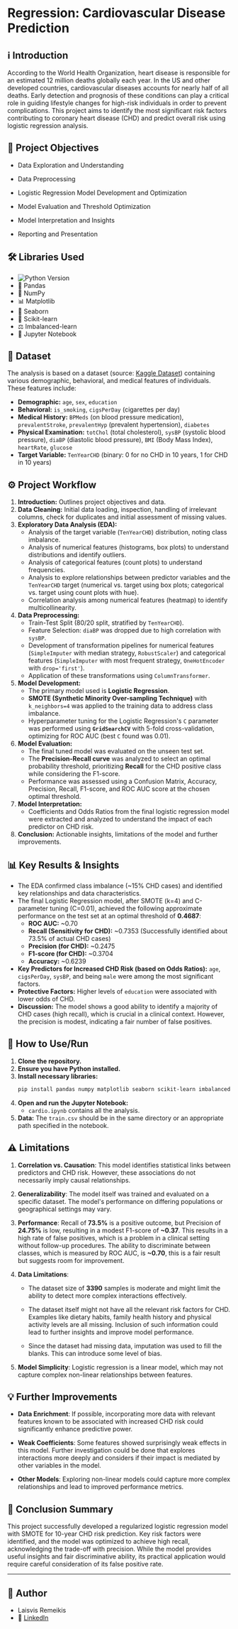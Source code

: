 # Regression: Cardiovascular Disease Prediction

## ℹ️ Introduction

According to the World Health Organization, heart disease is responsible for an estimated 12 million deaths globally each year. In the US and other developed countries, cardiovascular diseases accounts for nearly half of all deaths. Early detection and prognosis of these conditions can play a critical role in guiding lifestyle changes for high-risk individuals in order to prevent complications. This project aims to identify the most significant risk factors contributing to coronary heart disease (CHD) and predict overall risk using logistic regression analysis.

## 🎯 Project Objectives

- Data Exploration and Understanding

- Data Preprocessing

- Logistic Regression Model Development and Optimization

- Model Evaluation and Threshold Optimization

- Model Interpretation and Insights

- Reporting and Presentation

## 🛠️ Libraries Used
* ![Python Version](https://img.shields.io/badge/Python-3.10%2B-blue)
* 🐼 Pandas
* 🔢 NumPy
* 📊 Matplotlib
* 🎨 Seaborn
* 🤖 Scikit-learn
* ⚖️ Imbalanced-learn
* 📓 Jupyter Notebook

## 💾 Dataset

The analysis is based on a dataset (source: [Kaggle Dataset](https://www.kaggle.com/datasets/christofel04/cardiovascular-study-dataset-predict-heart-disea)) containing various demographic, behavioral, and medical features of individuals. These features include:
* **Demographic:** `age`, `sex`, `education`
* **Behavioral:** `is_smoking`, `cigsPerDay` (cigarettes per day)
* **Medical History:** `BPMeds` (on blood pressure medication), `prevalentStroke`, `prevalentHyp` (prevalent hypertension), `diabetes`
* **Physical Examination:** `totChol` (total cholesterol), `sysBP` (systolic blood pressure), `diaBP` (diastolic blood pressure), `BMI` (Body Mass Index), `heartRate`, `glucose`
* **Target Variable:** `TenYearCHD` (binary: 0 for no CHD in 10 years, 1 for CHD in 10 years)

## ⚙️ Project Workflow

1.  **Introduction:** Outlines project objectives and data.
2.  **Data Cleaning:** Initial data loading, inspection, handling of irrelevant columns, check for duplicates and initial assessment of missing values.
3.  **Exploratory Data Analysis (EDA):**
    * Analysis of the target variable (`TenYearCHD`) distribution, noting class imbalance.
    * Analysis of numerical features (histograms, box plots) to understand distributions and identify outliers.
    * Analysis of categorical features (count plots) to understand frequencies.
    * Analysis to explore relationships between predictor variables and the `TenYearCHD` target (numerical vs. target using box plots; categorical vs. target using count plots with hue).
    * Correlation analysis among numerical features (heatmap) to identify multicollinearity.
4.  **Data Preprocessing:**
    * Train-Test Split (80/20 split, stratified by `TenYearCHD`).
    * Feature Selection: `diaBP` was dropped due to high correlation with `sysBP`.
    * Development of transformation pipelines for numerical features (`SimpleImputer` with median strategy, `RobustScaler`) and categorical features (`SimpleImputer` with most frequent strategy, `OneHotEncoder` with `drop='first'`).
    * Application of these transformations using `ColumnTransformer`.
5.  **Model Development:**
    * The primary model used is **Logistic Regression**.
    * **SMOTE (Synthetic Minority Over-sampling Technique)** with `k_neighbors=4` was applied to the training data to address class imbalance.
    * Hyperparameter tuning for the Logistic Regression's `C` parameter was performed using **`GridSearchCV`** with 5-fold cross-validation, optimizing for ROC AUC (best `C` found was 0.01).
6.  **Model Evaluation:**
    * The final tuned model was evaluated on the unseen test set.
    * The **Precision-Recall curve** was analyzed to select an optimal probability threshold, prioritizing **Recall** for the CHD positive class while considering the F1-score.
    * Performance was assessed using a Confusion Matrix, Accuracy, Precision, Recall, F1-score, and ROC AUC score at the chosen optimal threshold.
7.  **Model Interpretation:**
    * Coefficients and Odds Ratios from the final logistic regression model were extracted and analyzed to understand the impact of each predictor on CHD risk.
8.  **Conclusion:** Actionable insights, limitations of the model and further improvements.

## 📊 Key Results & Insights

* The EDA confirmed class imbalance (~15% CHD cases) and identified key relationships and data characteristics.
* The final Logistic Regression model, after SMOTE (k=4) and C-parameter tuning (C=0.01), achieved the following approximate performance on the test set at an optimal threshold of **0.4687**:
    * **ROC AUC:** ~0.70
    * **Recall (Sensitivity for CHD):** ~0.7353 (Successfully identified about 73.5% of actual CHD cases)
    * **Precision (for CHD):** ~0.2475
    * **F1-score (for CHD):** ~0.3704
    * **Accuracy:** ~0.6239
* **Key Predictors for Increased CHD Risk (based on Odds Ratios):** `age`, `cigsPerDay`, `sysBP`, and being `male` were among the most significant factors.
* **Protective Factors:** Higher levels of `education` were associated with lower odds of CHD.
* **Discussion:** The model shows a good ability to identify a majority of CHD cases (high recall), which is crucial in a clinical context. However, the precision is modest, indicating a fair number of false positives.

## 🚀 How to Use/Run

1.  **Clone the repository.**
2.  **Ensure you have Python installed.**
3.  **Install necessary libraries:**
    ```bash
    pip install pandas numpy matplotlib seaborn scikit-learn imbalanced-learn jupyter
    ```
4.  **Open and run the Jupyter Notebook:**
    * `cardio.ipynb` contains all the analysis.
5.  **Data:** The `train.csv` should be in the same directory or an appropriate path specified in the notebook.

## ⚠️ Limitations

1. **Correlation vs. Causation**: This model identifies statistical links between predictors and CHD risk. However, these associations do not necessarily imply causal relationships.

2. **Generalizability**: The model itself was trained and evaluated on a specific dataset. The model's performance on differing populations or geographical settings may vary.

3. **Performance**: Recall of **73.5%** is a positive outcome, but Precision of **24.75%** is low, resulting in a modest F1-score of **~0.37**. This results in a high rate of false positives, which is a problem in a clinical setting without follow-up procedures. The ability to discriminate between classes, which is measured by ROC AUC, is **~0.70**, this is a fair result but suggests room for improvement.

4. **Data Limitations**:
    - The dataset size of **3390** samples is moderate and might limit the ability to detect more complex interactions effectively.

    - The dataset itself might not have all the relevant risk factors for CHD. Examples like dietary habits, family health history and physical activity levels are all missing. Inclusion of such information could lead to further insights and improve model performance.

    - Since the dataset had missing data, imputation was used to fill the blanks. This can introduce some level of bias.

5. **Model Simplicity**: Logistic regression is a linear model, which may not capture complex non-linear relationships between features.

## 💡 Further Improvements

- **Data Enrichment**: If possible, incorporating more data with relevant features known to be associated with increased CHD risk could significantly enhance predictive power.

- **Weak Coefficients**: Some features showed surprisingly weak effects in this model. Further investigation could be done that explores interactions more deeply and considers if their impact is mediated by other variables in the model.

- **Other Models**: Exploring non-linear models could capture more complex relationships and lead to improved performance metrics.


## 🏁 Conclusion Summary

This project successfully developed a regularized logistic regression model with SMOTE for 10-year CHD risk prediction. Key risk factors were identified, and the model was optimized to achieve high recall, acknowledging the trade-off with precision. While the model provides useful insights and fair discriminative ability, its practical application would require careful consideration of its false positive rate.

---

## 👤 Author

* Laisvis Remeikis
* 🔗 [LinkedIn](https://www.linkedin.com/in/laisvis-remeikis-853573171/)
